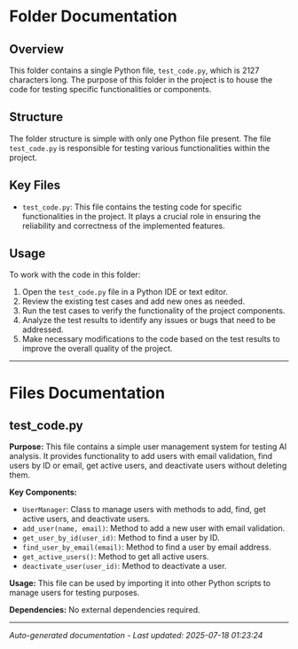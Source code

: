 # Folder Documentation

## Overview
This folder contains a single Python file, `test_code.py`, which is 2127 characters long. The purpose of this folder in the project is to house the code for testing specific functionalities or components.

## Structure
The folder structure is simple with only one Python file present. The file `test_code.py` is responsible for testing various functionalities within the project.

## Key Files
- `test_code.py`: This file contains the testing code for specific functionalities in the project. It plays a crucial role in ensuring the reliability and correctness of the implemented features.

## Usage
To work with the code in this folder:
1. Open the `test_code.py` file in a Python IDE or text editor.
2. Review the existing test cases and add new ones as needed.
3. Run the test cases to verify the functionality of the project components.
4. Analyze the test results to identify any issues or bugs that need to be addressed.
5. Make necessary modifications to the code based on the test results to improve the overall quality of the project.

---

# Files Documentation

## test_code.py

**Purpose:** This file contains a simple user management system for testing AI analysis. It provides functionality to add users with email validation, find users by ID or email, get active users, and deactivate users without deleting them.

**Key Components:**
- `UserManager`: Class to manage users with methods to add, find, get active users, and deactivate users.
- `add_user(name, email)`: Method to add a new user with email validation.
- `get_user_by_id(user_id)`: Method to find a user by ID.
- `find_user_by_email(email)`: Method to find a user by email address.
- `get_active_users()`: Method to get all active users.
- `deactivate_user(user_id)`: Method to deactivate a user.

**Usage:** This file can be used by importing it into other Python scripts to manage users for testing purposes.

**Dependencies:** No external dependencies required.

---
*Auto-generated documentation - Last updated: 2025-07-18 01:23:24*
